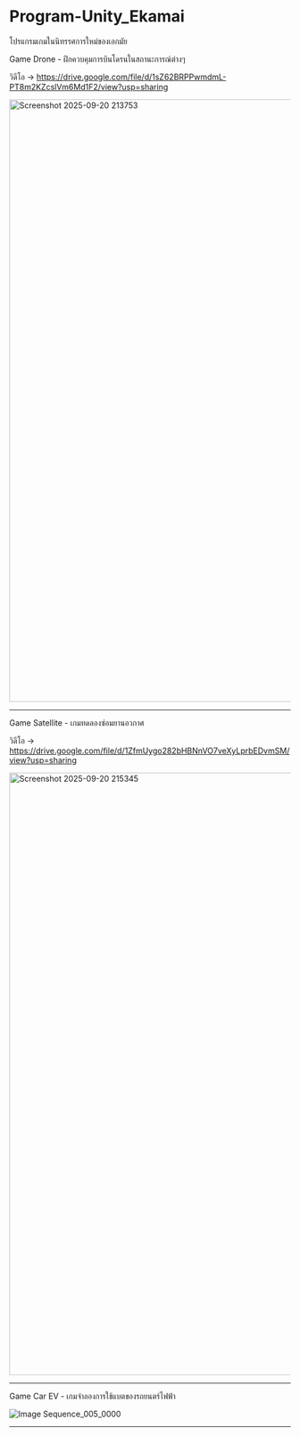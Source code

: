 # Program-Unity_Ekamai
โปรแกรมเกมในนิทรรศการใหม่ของเอกมัย

Game Drone - ฝึกควบคุมการบินโดรนในสถานะการณ์ต่างๆ

วิดีโอ -> https://drive.google.com/file/d/1sZ62BRPPwmdmL-PT8m2KZcslVm6Md1F2/view?usp=sharing

<img width="1920" height="1080" alt="Screenshot 2025-09-20 213753" src="https://github.com/user-attachments/assets/ff560ec7-e91b-43da-9d77-ce0b0dec5e25" />

---------------------

Game Satellite - เกมทดลองซ่อมยานอวกาศ

วิดีโอ -> https://drive.google.com/file/d/1ZfmUygo282bHBNnVO7veXyLprbEDvmSM/view?usp=sharing

<img width="1920" height="1080" alt="Screenshot 2025-09-20 215345" src="https://github.com/user-attachments/assets/cc59df86-6efc-43b8-bded-e685e946fd72" />

---------------------

Game Car EV - เกมจำลองการใช้แบตของรถยนตร์ไฟฟ้า

![Image Sequence_005_0000](https://github.com/user-attachments/assets/ec5bc321-6089-4dd6-b372-7699a0abf973)

---------------------

